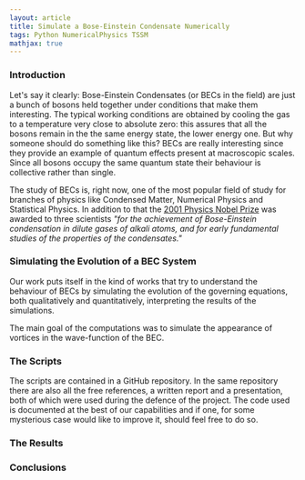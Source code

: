 ```yaml
---
layout: article
title: Simulate a Bose-Einstein Condensate Numerically
tags: Python NumericalPhysics TSSM
mathjax: true
---
```


### Introduction

Let's say it clearly: Bose-Einstein Condensates (or BECs in the field) are just a bunch of bosons held together under conditions that make them interesting. The typical working conditions are obtained by cooling the gas to a temperature very close to absolute zero: this assures that all the bosons remain in the the same energy state, the lower energy one. But why someone should do something like this? BECs are really interesting since they provide an example of quantum effects present at macroscopic scales. Since all bosons occupy the same quantum state their behaviour is collective rather than single.

The study of BECs is, right now, one of the most popular field of study for branches of physics like Condensed Matter, Numerical Physics and Statistical Physics. In addition to that the [2001 Physics Nobel Prize](https://www.nobelprize.org/prizes/physics/2001/summary/) was awarded to three scientists _"for the achievement of Bose-Einstein condensation in dilute gases of alkali atoms, and for early fundamental studies of the properties of the condensates."_

### Simulating the Evolution of a BEC System

Our work puts itself in the kind of works that try to understand the behaviour of BECs by simulating the evolution of the governing equations, both qualitatively and quantitatively, interpreting the results of the simulations.

The main goal of the computations was to simulate the appearance of vortices in the wave-function of the BEC.

### The Scripts

The scripts are contained in a GitHub repository. In the same repository there are also all the free references, a written report and a presentation, both of which were used during the defence of the project. The code used is documented at the best of our capabilities and if one, for some mysterious case would like to improve it, should feel free to do so.

### The Results



### Conclusions
